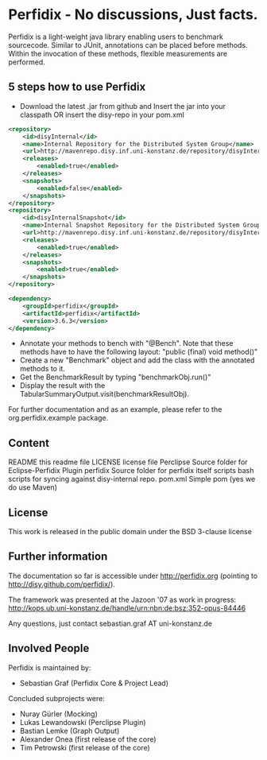 Perfidix - No discussions, Just facts.
=============

Perfidix is a light-weight java library enabling users to benchmark sourcecode.
Similar to JUnit, annotations can be placed before methods.
Within the invocation of these methods, flexible measurements are performed.

5 steps how to use Perfidix
-------

* Download the latest .jar from github and Insert the jar into your classpath OR insert the disy-repo in your pom.xml

```xml
<repository>
	<id>disyInternal</id>
	<name>Internal Repository for the Distributed System Group</name>
	<url>http://mavenrepo.disy.inf.uni-konstanz.de/repository/disyInternal</url>
	<releases>
		<enabled>true</enabled>
	</releases>
	<snapshots>
		<enabled>false</enabled>
	</snapshots>
</repository>
<repository>
	<id>disyInternalSnapshot</id>
	<name>Internal Snapshot Repository for the Distributed System Group</name>
	<url>http://mavenrepo.disy.inf.uni-konstanz.de/repository/disyInternalSnapshot</url>
	<releases>
		<enabled>true</enabled>
	</releases>
	<snapshots>
		<enabled>true</enabled>
	</snapshots>
</repository>

<dependency>
	<groupId>perfidix</groupId>
	<artifactId>perfidix</artifactId>
	<version>3.6.3</version>
</dependency>
```

* Annotate your methods to bench with "@Bench". Note that these methods have to have the following layout: "public (final) void method()" 
* Create a new "Benchmark" object and add the class with the annotated methods to it.
* Get the BenchmarkResult by typing "benchmarkObj.run()"
* Display the result with the TabularSummaryOutput.visit(benchmarkResultObj). 

For further documentation and as an example, please refer to the org.perfidix.example package.

Content
-------

README					this readme file
LICENSE	 				license file
Perclipse				Source folder for Eclipse-Perfidix Plugin
perfidix				Source folder for perfidix itself
scripts					bash scripts for syncing against disy-internal repo.
pom.xml					Simple pom (yes we do use Maven)

License
-------

This work is released in the public domain under the BSD 3-clause license

Further information
-------

The documentation so far is accessible under http://perfidix.org (pointing to http://disy.github.com/perfidix/).

The framework was presented at the Jazoon '07 as work in progress:
http://kops.ub.uni-konstanz.de/handle/urn:nbn:de:bsz:352-opus-84446

Any questions, just contact sebastian.graf AT uni-konstanz.de

Involved People
-------

Perfidix is maintained by:

* Sebastian Graf (Perfidix Core & Project Lead)

Concluded subprojects were:

* Nuray Gürler (Mocking)
* Lukas Lewandowski (Perclipse Plugin)
* Bastian Lemke (Graph Output)
* Alexander Onea (first release of the core)
* Tim Petrowski (first release of the core)


